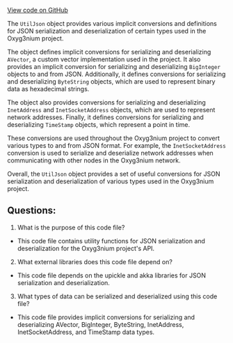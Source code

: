[View code on GitHub](https://github.com/oxyg3nium/oxyg3nium/api/src/main/scala/org/oxyg3nium/api/UtilJson.scala)

The `UtilJson` object provides various implicit conversions and definitions for JSON serialization and deserialization of certain types used in the Oxyg3nium project. 

The object defines implicit conversions for serializing and deserializing `AVector`, a custom vector implementation used in the project. It also provides an implicit conversion for serializing and deserializing `BigInteger` objects to and from JSON. Additionally, it defines conversions for serializing and deserializing `ByteString` objects, which are used to represent binary data as hexadecimal strings. 

The object also provides conversions for serializing and deserializing `InetAddress` and `InetSocketAddress` objects, which are used to represent network addresses. Finally, it defines conversions for serializing and deserializing `TimeStamp` objects, which represent a point in time.

These conversions are used throughout the Oxyg3nium project to convert various types to and from JSON format. For example, the `InetSocketAddress` conversion is used to serialize and deserialize network addresses when communicating with other nodes in the Oxyg3nium network. 

Overall, the `UtilJson` object provides a set of useful conversions for JSON serialization and deserialization of various types used in the Oxyg3nium project.
## Questions: 
 1. What is the purpose of this code file?
- This code file contains utility functions for JSON serialization and deserialization for the Oxyg3nium project's API.

2. What external libraries does this code file depend on?
- This code file depends on the upickle and akka libraries for JSON serialization and deserialization.

3. What types of data can be serialized and deserialized using this code file?
- This code file provides implicit conversions for serializing and deserializing AVector, BigInteger, ByteString, InetAddress, InetSocketAddress, and TimeStamp data types.